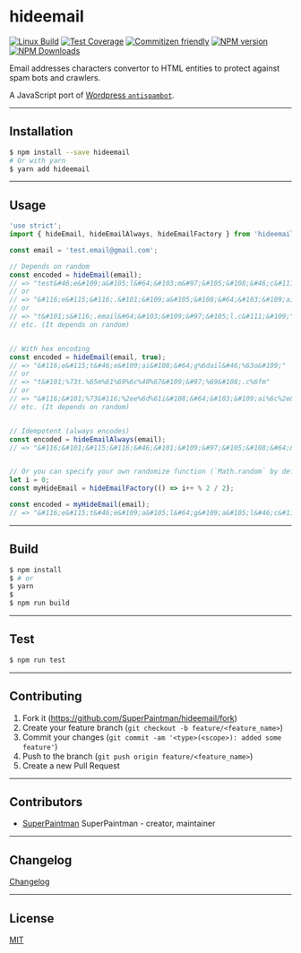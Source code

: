 # hideemail

[![Linux Build][travis-image]][travis-url]
[![Test Coverage][coveralls-image]][coveralls-url]
[![Commitizen friendly][commitizen-image]][commitizen-url]
[![NPM version][npm-v-image]][npm-url]
[![NPM Downloads][npm-dm-image]][npm-url]


Email addresses characters convertor to HTML entities to protect against spam
bots and crawlers.

A JavaScript port of [Wordpress `antispambot`][wordpress-antispambot-url].


--------------------------------------------------------------------------------


## Installation

```sh
$ npm install --save hideemail
# Or with yarn
$ yarn add hideemail
```


--------------------------------------------------------------------------------


## Usage

```ts
'use strict';
import { hideEmail, hideEmailAlways, hideEmailFactory } from 'hideemail';

const email = 'test.email@gmail.com';

// Depends on random
const encoded = hideEmail(email);
// => "test&#46;e&#109;a&#105;l&#64;&#103;m&#97;&#105;&#108;&#46;c&#111;m"
// or
// => "&#116;e&#115;&#116;.&#101;&#109;a&#105;&#108;&#64;&#103;&#109;ai&#108;&#46;c&#111;&#109;"
// or
// => "t&#101;s&#116;.email&#64;&#103;&#109;&#97;&#105;l.c&#111;&#109;"
// etc. (It depends on random)


// With hex encoding
const encoded = hideEmail(email, true);
// => "&#116;e&#115;t&#46;e&#109;ai&#108;&#64;g%6dail&#46;%63o&#109;"
// or
// => "t&#101;%73t.%65m%61%69%6c%40%67&#109;&#97;%69&#108;.c%6fm"
// or
// => "&#116;&#101;%73&#116;%2ee%6d%61i&#108;&#64;&#103;&#109;ai%6c%2e&#99;%6f&#109;"
// etc. (It depends on random)


// Idempotent (always encodes)
const encoded = hideEmailAlways(email);
// => "&#116;&#101;&#115;&#116;&#46;&#101;&#109;&#97;&#105;&#108;&#64;&#103;&#109;&#97;&#105;&#108;&#46;&#99;&#111;&#109;"


// Or you can specify your own randomize function (`Math.random` by default)
let i = 0;
const myHideEmail = hideEmailFactory(() => i++ % 2 / 2);

const encoded = myHideEmail(email);
// => "&#116;e&#115;t&#46;e&#109;a&#105;l&#64;g&#109;a&#105;l&#46;c&#111;m"
```

--------------------------------------------------------------------------------


## Build

```sh
$ npm install
$ # or
$ yarn
$
$ npm run build
```


--------------------------------------------------------------------------------

## Test

```sh
$ npm run test
```


--------------------------------------------------------------------------------

## Contributing

1. Fork it (<https://github.com/SuperPaintman/hideemail/fork>)
2. Create your feature branch (`git checkout -b feature/<feature_name>`)
3. Commit your changes (`git commit -am '<type>(<scope>): added some feature'`)
4. Push to the branch (`git push origin feature/<feature_name>`)
5. Create a new Pull Request


--------------------------------------------------------------------------------

## Contributors

- [SuperPaintman](https://github.com/SuperPaintman) SuperPaintman - creator, maintainer


--------------------------------------------------------------------------------

## Changelog
[Changelog][changelog-url]


--------------------------------------------------------------------------------

## License

[MIT][license-url]


[license-url]: https://raw.githubusercontent.com/SuperPaintman/hideemail/master/LICENSE
[changelog-url]: https://raw.githubusercontent.com/SuperPaintman/hideemail/master/CHANGELOG.md
[npm-url]: https://www.npmjs.com/package/hideemail
[npm-v-image]: https://img.shields.io/npm/v/hideemail.svg
[npm-dm-image]: https://img.shields.io/npm/dm/hideemail.svg
[travis-image]: https://img.shields.io/travis/SuperPaintman/hideemail/master.svg?label=linux
[travis-url]: https://travis-ci.org/SuperPaintman/hideemail
[coveralls-image]: https://img.shields.io/coveralls/SuperPaintman/hideemail/master.svg
[coveralls-url]: https://coveralls.io/r/SuperPaintman/hideemail?branch=master
[commitizen-image]: https://img.shields.io/badge/commitizen-friendly-brightgreen.svg
[commitizen-url]: https://commitizen.github.io/cz-cli/
[wordpress-antispambot-url]: https://core.trac.wordpress.org/browser/tags/4.9.6/src/wp-includes/formatting.php#L2500

